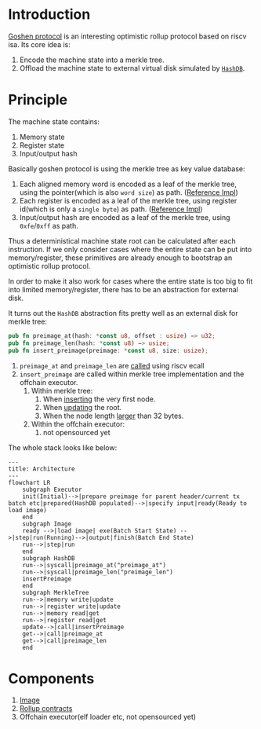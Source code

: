 # Introduction

[Goshen protocol](https://testnet-alpha.goshen.network/goshen_white_paper.pdf) is an interesting optimistic rollup protocol based on riscv isa. Its core idea is:
1. Encode the machine state into a merkle tree.
2. Offload the machine state to external virtual disk simulated by [`HashDB`](https://github.com/goshennetwork/rollup-contracts/blob/3436fe36243511826245ce45195259d90289264f/contracts/libraries/HashDB.sol).

# Principle

The machine state contains:
1. Memory state
2. Register state
3. Input/output hash

Basically goshen protocol is using the merkle tree as key value database:
1. Each aligned memory word is encoded as a leaf of the merkle tree, using the pointer(which is also `word size`) as path. ([Reference Impl](https://github.com/goshennetwork/rollup-contracts/blob/3436fe36243511826245ce45195259d90289264f/contracts/state-machine/Memory.sol#L18))
2. Each register is encoded as a leaf of the merkle tree, using register id(which is only a `single byte`) as path. ([Reference Impl](https://github.com/goshennetwork/rollup-contracts/blob/3436fe36243511826245ce45195259d90289264f/contracts/state-machine/riscv32/Register.sol#L90))
3. Input/output hash are encoded as a leaf of the merkle tree, using `0xfe`/`0xff` as path.

Thus a deterministical machine state root can be calculated after each instruction. If we only consider cases where the entire state can be put into memory/register, these primitives are already enough to bootstrap an optimistic rollup protocol.

In order to make it also work for cases where the entire state is too big to fit into limited memory/register, there has to be an abstraction for external disk.

It turns out the `HashDB` abstraction fits pretty well as an external disk for merkle tree:

```rust
pub fn preimage_at(hash: *const u8, offset : usize) −> u32;
pub fn preimage_len(hash: *const u8) −> usize;
pub fn insert_preimage(preimage: *const u8, size: usize);
```

1. `preimage_at` and `preimage_len` are [called](https://github.com/goshennetwork/rollup-contracts/blob/3436fe36243511826245ce45195259d90289264f/contracts/state-machine/riscv32/Interpretor.sol#L309-L321) using riscv ecall
2. `insert_preimage` are called within merkle tree implementation and the offchain executor.
    1. Within merkle tree:
        1. When [inserting](https://github.com/goshennetwork/rollup-contracts/blob/3436fe36243511826245ce45195259d90289264f/contracts/libraries/MerkleTrie.sol#L66) the very first node.
        2. When [updating](https://github.com/goshennetwork/rollup-contracts/blob/3436fe36243511826245ce45195259d90289264f/contracts/libraries/MerkleTrie.sol#L459) the root.
        3. When the node length [larger](https://github.com/goshennetwork/rollup-contracts/blob/3436fe36243511826245ce45195259d90289264f/contracts/libraries/MerkleTrie.sol#L545) than 32 bytes.
    2. Within the offchain executor:
        1. not opensourced yet


The whole stack looks like below:

```mermaid
---
title: Architecture
---
flowchart LR
    subgraph Executor
    init(Initial)-->|prepare preimage for parent header/current tx batch etc|prepared(HashDB populated)-->|specify input|ready(Ready to load image)
    end
    subgraph Image
    ready -->|load image| exe(Batch Start State) -->|step|run(Running)-->|output|finish(Batch End State)
    run-->|step|run
    end
    subgraph HashDB
    run-->|syscall|preimage_at("preimage_at")
    run-->|syscall|preimage_len("preimage_len")
    insertPreimage
    end
    subgraph MerkleTree
    run-->|memory write|update
    run-->|register write|update
    run-->|memory read|get
    run-->|register read|get
    update-->|call|insertPreimage
    get-->|call|preimage_at
    get-->|call|preimage_len
    end
```

# Components

1. [Image](https://github.com/goshennetwork/goshen-chain/blob/629e2d341dab3e478a7e6f5ca841f4792ce750aa/bin/riscv/src/main.rs)
2. [Rollup contracts](https://github.com/goshennetwork/rollup-contracts)
3. Offchain executor(elf loader etc, not opensourced yet)